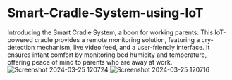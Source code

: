 # Smart-Cradle-System-using-IoT
 Introducing the Smart Cradle System, a boon for working parents. This IoT-powered cradle provides a remote monitoring solution, featuring a cry-detection mechanism, live video feed, and a user-friendly interface. It ensures infant comfort by monitoring bed humidity and temperature, offering peace of mind to parents who are away at work.
![Screenshot 2024-03-25 120724](https://github.com/Vidyasagar47/Smart-Cradle-System-using-IoT/assets/140545234/df36e51f-3923-44d2-8a1d-09c9babb0b6d)
![Screenshot 2024-03-25 120716](https://github.com/Vidyasagar47/Smart-Cradle-System-using-IoT/assets/140545234/3df13def-5d09-488d-af5d-c3084db93286)
